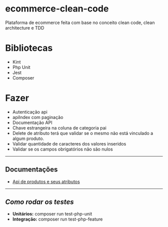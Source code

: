 # ecommerce-clean-code
Plataforma de ecommerce feita com base no conceito clean code, clean architecture e TDD

# Bibliotecas
- Kint
- Php Unit
- Jest
- Composer

# Fazer
- Autenticação api
- apiIndex com paginação
- Documentação API
- Chave estrangeira na coluna de categoria pai
- Delete de atributo terá que validar se o mesmo não está vinculado a algum produto.
- Validar quantidade de caracteres dos valores inseridos
- Validar se os campos obrigatórios não são nulos

---
## Documentações
- [Api de produtos e seus atributos](https://github.com/Jhon-Henkel/ecommerce-clean-code/blob/main/Documentation/ApiProductAndAttributes.md{:target="_blank"})

---
## *Como rodar os testes*
- **Unitários:** composer run test-php-unit
- **Integração:** composer run test-php-feature